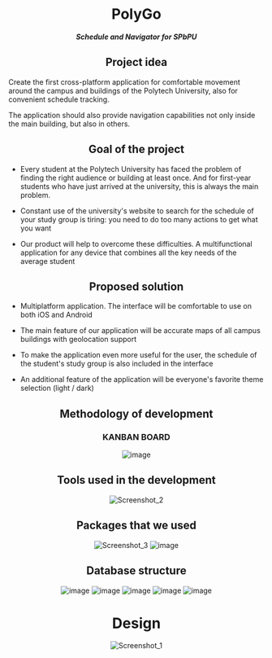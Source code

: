 <div align="center">

# PolyGo
***Schedule and Navigator for SPbPU***
## Project idea  
</div>

Create the first cross-platform application for comfortable movement around the campus and buildings of the Polytech University, also for convenient schedule tracking. 

The application should also provide navigation capabilities not only inside the main building, but also in others.

<div align="center">

## Goal of the project
</div>

* Every student at the Polytech University has faced the problem of finding the right audience or building at least once. And for first-year students who have just arrived at the university, this is always the main problem.

* Constant use of the university's website to search for the schedule of your study group is tiring: you need to do too many actions to get what you want

* Our product will help to overcome these difficulties. A multifunctional application for any device that combines all the key needs of the average student

<div align="center">

## Proposed solution
</div>

* Multiplatform application. The interface will be comfortable to use on both iOS and Android

* The main feature of our application will be accurate maps of all campus buildings with geolocation support

* To make the application even more useful for the user, the schedule of the student's study group is also included in the interface

* An additional feature of the application will be everyone's favorite theme selection (light / dark)

<div align="center">

## Methodology of development
### KANBAN BOARD
![image](https://user-images.githubusercontent.com/70410264/219221355-66dea20f-390e-4e0c-b36c-5c07818e1fa9.png)
</div>

<div align="center">

## Tools used in the development
![Screenshot_2](https://user-images.githubusercontent.com/70410264/219222964-fe2bcc91-432a-4876-8c3e-541dd8a5a4f0.png)
</div>

<div align="center">

## Packages that we used
![Screenshot_3](https://user-images.githubusercontent.com/70410264/219223567-ec5f2560-ff64-472e-b66e-ed0f2546cae7.png)
![image](https://user-images.githubusercontent.com/70410264/219223617-6193e203-c731-4972-97d0-f83664c5cd13.png)
</div>

<div align="center">

<div align="center">

## Database structure
![image](https://user-images.githubusercontent.com/70410264/219223880-29ac6f13-718d-433a-b5d3-26863690997a.png)
![image](https://user-images.githubusercontent.com/70410264/219223902-0b499ffd-f80c-48ae-9cde-bc15c7be7b89.png)
![image](https://user-images.githubusercontent.com/70410264/219223940-0c8de32a-3330-421f-9369-c9723996af6c.png)
![image](https://user-images.githubusercontent.com/70410264/219223960-f07fe3c8-f41b-4f03-a296-9746bd4986fd.png)
![image](https://user-images.githubusercontent.com/70410264/219223994-35eed88a-d450-4ce9-808a-ddb24f22551e.png)
</div>

<div align="center">
  
<div align="center">

# Design
![Screenshot_1](https://user-images.githubusercontent.com/70410264/219224223-feecde27-a891-4688-bfc6-5fe0145cd0fc.png)
</div>

<div align="center">

